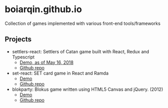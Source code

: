 # boiarqin.github.io
Collection of games implemented with various front-end tools/frameworks

## Projects
- settlers-react: Settlers of Catan game built with React, Redux and Typescript
	- [Demo, as of May 16, 2018](https://boiarqin.github.io/settlers-react/)
	- [Github repo](https://github.com/boiarqin/settlers-react)
- set-react: SET card game in React and Ramda
	- [Demo](https://boiarqin.github.io/set-react/)
	- [Github repo](https://github.com/boiarqin/set-react)
- blokparty: Blokus game written using HTML5 Canvas and jQuery. (2012)
	- [Demo](http://boiarqin.com/BlokpartyLite/)
	- [Github repo](https://github.com/boiarqin/BlokpartyLite)